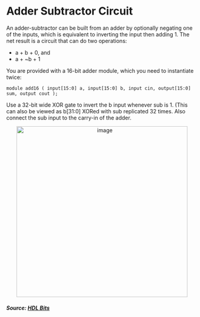 # Adder Subtractor Circuit
An adder-subtractor can be built from an adder by optionally negating one of the inputs, which is equivalent to inverting the input then adding 1. The net result is a circuit that can do two operations:
- a + b + 0, and 
- a + ~b + 1

You are provided with a 16-bit adder module, which you need to instantiate twice:

```
module add16 ( input[15:0] a, input[15:0] b, input cin, output[15:0] sum, output cout );
```

Use a 32-bit wide XOR gate to invert the b input whenever sub is 1. (This can also be viewed as b[31:0] XORed with sub replicated 32 times.
Also connect the sub input to the carry-in of the adder.


<p align="center">
<img width="451" alt="image" src="https://user-images.githubusercontent.com/82091082/210180779-bbabc034-403a-4803-9a0f-f060fe53ee81.png">
</p>

##### Source: [HDL Bits](https://hdlbits.01xz.net/wiki/Module_addsub)
